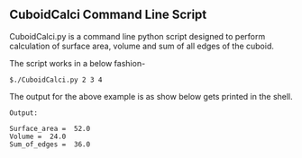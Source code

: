 ## CuboidCalci Command Line Script

CuboidCalci.py is a command line python script designed to perform calculation of surface area, volume and sum of all edges of the cuboid. 

The script works in a below fashion- 

```
$./CuboidCalci.py 2 3 4

```

The output for the above example is as show below gets printed in the shell.

```
Output:

Surface_area =  52.0
Volume =  24.0
Sum_of_edges =  36.0
```
